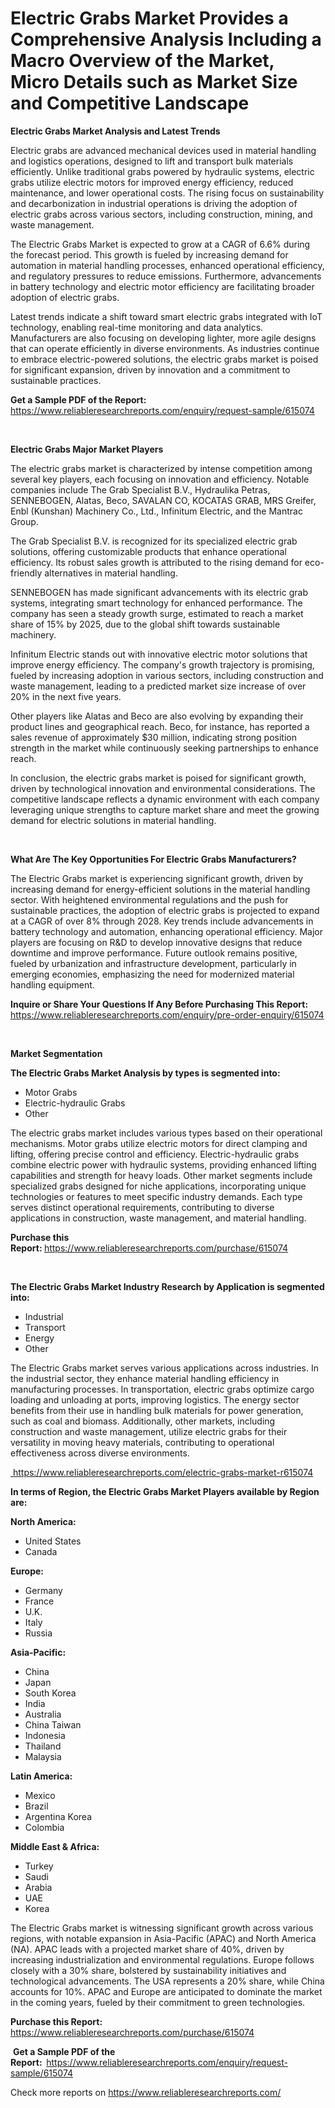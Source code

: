 <p><h1>Electric Grabs Market Provides a Comprehensive Analysis Including a Macro Overview of the Market, Micro Details such as Market Size and Competitive Landscape</h1></p><p><strong>Electric Grabs Market Analysis and Latest Trends</strong></p>
<p><p>Electric grabs are advanced mechanical devices used in material handling and logistics operations, designed to lift and transport bulk materials efficiently. Unlike traditional grabs powered by hydraulic systems, electric grabs utilize electric motors for improved energy efficiency, reduced maintenance, and lower operational costs. The rising focus on sustainability and decarbonization in industrial operations is driving the adoption of electric grabs across various sectors, including construction, mining, and waste management.</p><p>The Electric Grabs Market is expected to grow at a CAGR of 6.6% during the forecast period. This growth is fueled by increasing demand for automation in material handling processes, enhanced operational efficiency, and regulatory pressures to reduce emissions. Furthermore, advancements in battery technology and electric motor efficiency are facilitating broader adoption of electric grabs. </p><p>Latest trends indicate a shift toward smart electric grabs integrated with IoT technology, enabling real-time monitoring and data analytics. Manufacturers are also focusing on developing lighter, more agile designs that can operate efficiently in diverse environments. As industries continue to embrace electric-powered solutions, the electric grabs market is poised for significant expansion, driven by innovation and a commitment to sustainable practices.</p></p>
<p><strong>Get a Sample PDF of the Report:&nbsp;</strong> <a href="https://www.reliableresearchreports.com/enquiry/request-sample/615074?utm_campaign=3543&utm_medium=2&utm_source=Github&utm_content=ia&utm_term=24032025&utm_id=electric-grabs">https://www.reliableresearchreports.com/enquiry/request-sample/615074</a></p>
<p>&nbsp;</p>
<p><strong>Electric Grabs Major Market Players</strong></p>
<p><p>The electric grabs market is characterized by intense competition among several key players, each focusing on innovation and efficiency. Notable companies include The Grab Specialist B.V., Hydraulika Petras, SENNEBOGEN, Alatas, Beco, SAVALAN CO, KOCATAS GRAB, MRS Greifer, Enbl (Kunshan) Machinery Co., Ltd., Infinitum Electric, and the Mantrac Group.</p><p>The Grab Specialist B.V. is recognized for its specialized electric grab solutions, offering customizable products that enhance operational efficiency. Its robust sales growth is attributed to the rising demand for eco-friendly alternatives in material handling.</p><p>SENNEBOGEN has made significant advancements with its electric grab systems, integrating smart technology for enhanced performance. The company has seen a steady growth surge, estimated to reach a market share of 15% by 2025, due to the global shift towards sustainable machinery.</p><p>Infinitum Electric stands out with innovative electric motor solutions that improve energy efficiency. The company's growth trajectory is promising, fueled by increasing adoption in various sectors, including construction and waste management, leading to a predicted market size increase of over 20% in the next five years.</p><p>Other players like Alatas and Beco are also evolving by expanding their product lines and geographical reach. Beco, for instance, has reported a sales revenue of approximately $30 million, indicating strong position strength in the market while continuously seeking partnerships to enhance reach.</p><p>In conclusion, the electric grabs market is poised for significant growth, driven by technological innovation and environmental considerations. The competitive landscape reflects a dynamic environment with each company leveraging unique strengths to capture market share and meet the growing demand for electric solutions in material handling.</p></p>
<p>&nbsp;</p>
<p><strong>What Are The Key Opportunities For Electric Grabs Manufacturers?</strong></p>
<p><p>The Electric Grabs market is experiencing significant growth, driven by increasing demand for energy-efficient solutions in the material handling sector. With heightened environmental regulations and the push for sustainable practices, the adoption of electric grabs is projected to expand at a CAGR of over 8% through 2028. Key trends include advancements in battery technology and automation, enhancing operational efficiency. Major players are focusing on R&D to develop innovative designs that reduce downtime and improve performance. Future outlook remains positive, fueled by urbanization and infrastructure development, particularly in emerging economies, emphasizing the need for modernized material handling equipment.</p></p>
<p><strong>Inquire or Share Your Questions If Any Before Purchasing This Report:</strong> <a href="https://www.reliableresearchreports.com/enquiry/pre-order-enquiry/615074?utm_campaign=3543&utm_medium=2&utm_source=Github&utm_content=ia&utm_term=24032025&utm_id=electric-grabs">https://www.reliableresearchreports.com/enquiry/pre-order-enquiry/615074</a></p>
<p>&nbsp;</p>
<p><strong>Market Segmentation</strong></p>
<p><strong>The Electric Grabs Market Analysis by types is segmented into:</strong></p>
<p><ul><li>Motor Grabs</li><li>Electric-hydraulic Grabs</li><li>Other</li></ul></p>
<p><p>The electric grabs market includes various types based on their operational mechanisms. Motor grabs utilize electric motors for direct clamping and lifting, offering precise control and efficiency. Electric-hydraulic grabs combine electric power with hydraulic systems, providing enhanced lifting capabilities and strength for heavy loads. Other market segments include specialized grabs designed for niche applications, incorporating unique technologies or features to meet specific industry demands. Each type serves distinct operational requirements, contributing to diverse applications in construction, waste management, and material handling.</p></p>
<p><strong>Purchase this Report:&nbsp;</strong><a href="https://www.reliableresearchreports.com/purchase/615074?utm_campaign=3543&utm_medium=2&utm_source=Github&utm_content=ia&utm_term=24032025&utm_id=electric-grabs">https://www.reliableresearchreports.com/purchase/615074</a></p>
<p>&nbsp;</p>
<p><strong>The Electric Grabs Market Industry Research by Application is segmented into:</strong></p>
<p><ul><li>Industrial</li><li>Transport</li><li>Energy</li><li>Other</li></ul></p>
<p><p>The Electric Grabs market serves various applications across industries. In the industrial sector, they enhance material handling efficiency in manufacturing processes. In transportation, electric grabs optimize cargo loading and unloading at ports, improving logistics. The energy sector benefits from their use in handling bulk materials for power generation, such as coal and biomass. Additionally, other markets, including construction and waste management, utilize electric grabs for their versatility in moving heavy materials, contributing to operational effectiveness across diverse environments.</p></p>
<p><a href="https://www.reliableresearchreports.com/electric-grabs-market-r615074?utm_campaign=3543&utm_medium=2&utm_source=Github&utm_content=ia&utm_term=24032025&utm_id=electric-grabs">&nbsp;https://www.reliableresearchreports.com/electric-grabs-market-r615074</a></p>
<p><strong>In terms of Region, the Electric Grabs Market Players available by Region are:</strong></p>
<p>
    <p> <strong> North America: </strong>
        <ul>
            <li>United States</li>
            <li>Canada</li>
        </ul>
        </p> 
    <p> <strong> Europe: </strong>
        <ul>
            <li>Germany</li>
            <li>France</li>
            <li>U.K.</li>
            <li>Italy</li>
            <li>Russia</li>
        </ul>
        </p> 
    <p> <strong> Asia-Pacific: </strong>
        <ul>
            <li>China</li>
            <li>Japan</li>
            <li>South Korea</li>
            <li>India</li>
            <li>Australia</li>
            <li>China Taiwan</li>
            <li>Indonesia</li>
            <li>Thailand</li>
            <li>Malaysia</li>
        </ul>
        </p> 
    <p> <strong> Latin America: </strong>
        <ul>
            <li>Mexico</li>
            <li>Brazil</li>
            <li>Argentina Korea</li>
            <li>Colombia</li>
        </ul>
        </p> 
    <p> <strong> Middle East & Africa: </strong>
        <ul>
            <li>Turkey</li>
            <li>Saudi</li>
            <li>Arabia</li>
            <li>UAE</li>
            <li>Korea</li>
        </ul>
    </p>
    </p>
<p><p>The Electric Grabs market is witnessing significant growth across various regions, with notable expansion in Asia-Pacific (APAC) and North America (NA). APAC leads with a projected market share of 40%, driven by increasing industrialization and environmental regulations. Europe follows closely with a 30% share, bolstered by sustainability initiatives and technological advancements. The USA represents a 20% share, while China accounts for 10%. APAC and Europe are anticipated to dominate the market in the coming years, fueled by their commitment to green technologies.</p></p>
<p><strong>Purchase this Report: </strong><a href="https://www.reliableresearchreports.com/purchase/615074?utm_campaign=3543&utm_medium=2&utm_source=Github&utm_content=ia&utm_term=24032025&utm_id=electric-grabs">https://www.reliableresearchreports.com/purchase/615074</a></p>
<p>&nbsp;<strong>Get a Sample PDF of the Report:&nbsp;&nbsp;</strong><a href="https://www.reliableresearchreports.com/enquiry/request-sample/615074?utm_campaign=3543&utm_medium=2&utm_source=Github&utm_content=ia&utm_term=24032025&utm_id=electric-grabs">https://www.reliableresearchreports.com/enquiry/request-sample/615074</a></p>
<p><strong></strong></p>
<p>Check more reports on <a href="https://www.reliableresearchreports.com/?utm_campaign=3543&utm_medium=2&utm_source=Github&utm_content=ia&utm_term=24032025&utm_id=electric-grabs">https://www.reliableresearchreports.com/</a></p>